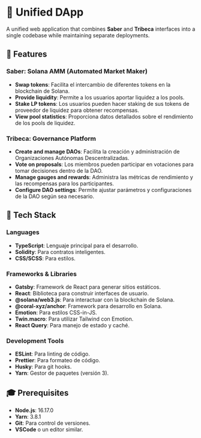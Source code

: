 # 📝 Unified DApp

A unified web application that combines **Saber** and **Tribeca** interfaces into a single codebase while maintaining separate deployments.

## 🌟 Features

### **Saber**: Solana AMM (Automated Market Maker)
- **Swap tokens**: Facilita el intercambio de diferentes tokens en la blockchain de Solana.
- **Provide liquidity**: Permite a los usuarios aportar liquidez a los pools.
- **Stake LP tokens**: Los usuarios pueden hacer staking de sus tokens de proveedor de liquidez para obtener recompensas.
- **View pool statistics**: Proporciona datos detallados sobre el rendimiento de los pools de liquidez.

### **Tribeca**: Governance Platform
- **Create and manage DAOs**: Facilita la creación y administración de Organizaciones Autónomas Descentralizadas.
- **Vote on proposals**: Los miembros pueden participar en votaciones para tomar decisiones dentro de la DAO.
- **Manage gauges and rewards**: Administra las métricas de rendimiento y las recompensas para los participantes.
- **Configure DAO settings**: Permite ajustar parámetros y configuraciones de la DAO según sea necesario.

## 🔧 Tech Stack

### **Languages**
- **TypeScript**: Lenguaje principal para el desarrollo.
- **Solidity**: Para contratos inteligentes.
- **CSS/SCSS**: Para estilos.

### **Frameworks & Libraries**
- **Gatsby**: Framework de React para generar sitios estáticos.
- **React**: Biblioteca para construir interfaces de usuario.
- **@solana/web3.js**: Para interactuar con la blockchain de Solana.
- **@coral-xyz/anchor**: Framework para desarrollo en Solana.
- **Emotion**: Para estilos CSS-in-JS.
- **Twin.macro**: Para utilizar Tailwind con Emotion.
- **React Query**: Para manejo de estado y caché.

### **Development Tools**
- **ESLint**: Para linting de código.
- **Prettier**: Para formateo de código.
- **Husky**: Para git hooks.
- **Yarn**: Gestor de paquetes (versión 3).

## 🎓 Prerequisites

- **Node.js**: 16.17.0
- **Yarn**: 3.8.1
- **Git**: Para control de versiones.
- **VSCode** o un editor similar.
